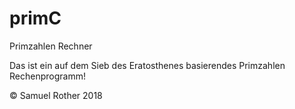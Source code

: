 # primC

Primzahlen Rechner

Das ist ein auf dem Sieb des Eratosthenes 
basierendes Primzahlen Rechenprogramm!

© Samuel Rother 2018
